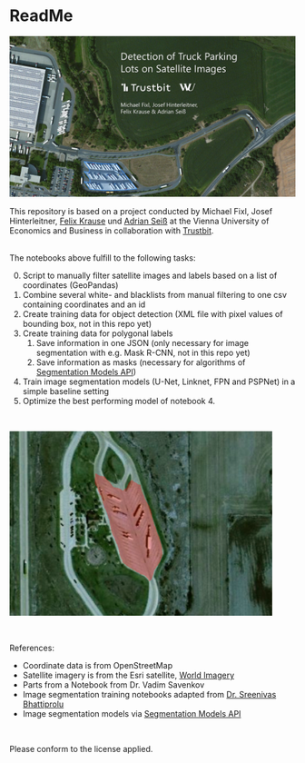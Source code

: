 # ReadMe

![Starting Image](data/assets/start-image.png)

This repository is based on a project conducted by Michael Fixl, Josef Hinterleitner, [Felix Krause](https://www.linkedin.com/in/felix-krause-7a643b222) und [Adrian Seiß](https://www.linkedin.com/in/adrian-sei%C3%9F) at the Vienna University of Economics and Business in collaboration with [Trustbit](trustbit.tech).

<br>
The notebooks above fulfill to the following tasks:

0. Script to manually filter satellite images and labels based on a list of coordinates (GeoPandas)
1. Combine several white- and blacklists from manual filtering to one csv containing coordinates and an id
2. Create training data for object detection (XML file with pixel values of bounding box, not in this repo yet)
3. Create training data for polygonal labels
    1. Save information in one JSON (only necessary for image segmentation with e.g. Mask R-CNN, not in this repo yet)
    2. Save information as masks (necessary for algorithms of [Segmentation Models API](https://github.com/qubvel/segmentation_models))
4. Train image segmentation models (U-Net, Linknet, FPN and PSPNet) in a simple baseline setting
5. Optimize the best performing model of notebook 4.

<br>

![Segmentation Sample](data/assets/segmentation1.png)

<br>

References:
- Coordinate data is from OpenStreetMap
- Satellite imagery is from the Esri satellite, [World Imagery](https://www.arcgis.com/home/item.html?id=10df2279f9684e4a9f6a7f08febac2a9#!)
- Parts from a Notebook from Dr. Vadim Savenkov
- Image segmentation training notebooks adapted from [Dr. Sreenivas Bhattiprolu](https://github.com/bnsreenu/python_for_microscopists/tree/master/228_semantic_segmentation_of_aerial_imagery_using_unet)
- Image segmentation models via [Segmentation Models API](https://github.com/qubvel/segmentation_models)

<br>

Please conform to the license applied.